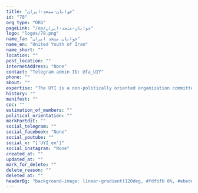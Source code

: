 ```yaml
---
title: "جوانان-متحد-ایران"
id: "78"
org_type: "ORG"
pageLink: "/op/جوانان-متحد-ایران"
logo: "logos/78.png"
name_fa: "جوانان متحد ایران"
name_en: "United Youth of Iran"
name_short: ""
location: ""
post_location: ""
internetAddress: "None"
contact: "Telegram admin ID: @fa_UIY"
phone: ""
about: ""
expertise: "The UYI is a non-politically oriented organization committed to achieving freedom for Iran by upholding the principles outlined in their manifest"
history: ""
manifest: ""
coc: ""
estimation_of_members: ""
political_orientation: ""
markForEdit: ""
social_telegram: ""
social_facebook: "None"
social_youtube: ""
social_x: "['UYI_en']"
social_instagram: "None"
created_at: ""
updated_at: ""
mark_for_delete: ""
delete_reason: ""
deleted_at: ""
headerBg: "background-image: linear-gradient(120deg, #fdfbfb 0%, #ebedee 100%);"
---
```

